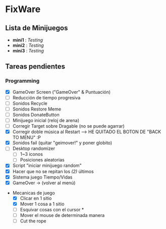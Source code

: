# FixWare

## Lista de Minijuegos
- **mini1** : *Testing*
- **mini2** : *Testing*
- **mini3** : *Testing*

## Tareas pendientes
### Programming
- [x] GameOver Screen ("GameOver" & Puntuación)
- [ ] Reducción de tiempo progresiva
- [ ] Sonidos Recycle
- [ ] Sonidos Restore Meme
- [ ] Sonidos DonateButton
- [ ] Minijuego inicial (reloj de arena)
- [ ] Corregir Target sobre Dragable (no se puede agarrar)
- [x] Corregir doble música al Restart --> HE QUITADO EL BOTON DE "BACK TO MENU" :P
- [X] Sonidos fail (quitar "geimover!" y poner globito)
- [ ] Desktop randomizer
	- [ ] 1~3 iconos
	- [ ] Posiciones aleatorias
- [x] Script "iniciar minijuego random"
- [x] Hacer que no se repitan los *(2)* últimos
- [x] Sistema juego Tiempo/Vidas
- [x] GameOver -> (volver al menú)
- Mecanicas de juego
  - [x] Clicar en 1 sitio 
  - [x] Mover 1 cosa a 1 sitio 
  - [ ] Esquivar cosas con el cursor *
  - [ ] Mover el mouse de determinada manera
  - [ ] Cut the rope
